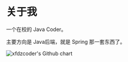 # 关于我

一个在校的 Java Coder。

主要方向是 Java后端，就是 Spring 那一套东西了。

<img src="http://ghchart.rshah.org/xfdzcoder" alt="xfdzcoder's Github chart" />

